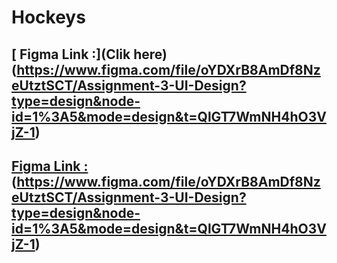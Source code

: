 # Hockeys

## [ Figma Link :](Clik here)(https://www.figma.com/file/oYDXrB8AmDf8NzeUtztSCT/Assignment-3-UI-Design?type=design&node-id=1%3A5&mode=design&t=QlGT7WmNH4hO3VjZ-1)

## [ Figma Link :](https://www.figma.com/file/oYDXrB8AmDf8NzeUtztSCT/Assignment-3-UI-Design?type=design&node-id=1%3A5&mode=design&t=QlGT7WmNH4hO3VjZ-1)(https://www.figma.com/file/oYDXrB8AmDf8NzeUtztSCT/Assignment-3-UI-Design?type=design&node-id=1%3A5&mode=design&t=QlGT7WmNH4hO3VjZ-1)
